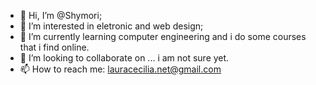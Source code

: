 - 👋 Hi, I’m @Shymori;
- 👀 I’m interested in eletronic and web design;
- 🌱 I’m currently learning computer engineering and i do some courses that i find online.
- 💞️ I’m looking to collaborate on ... i am not sure yet.
- 📫 How to reach me: lauracecilia.net@gmail.com
